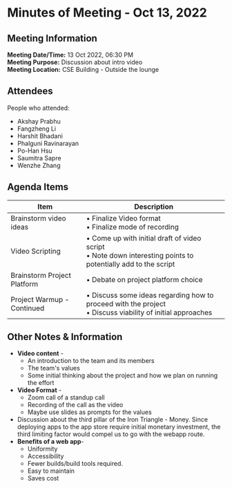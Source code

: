# Minutes of Meeting - Oct 13, 2022

## Meeting Information
**Meeting Date/Time:** 13 Oct 2022, 06:30 PM  
**Meeting Purpose:** Discussion about intro video  
**Meeting Location:** CSE Building - Outside the lounge   

## Attendees
People who attended:
- Akshay Prabhu
- Fangzheng Li
- Harshit Bhadani
- Phalguni Ravinarayan
- Po-Han Hsu
- Saumitra Sapre
- Wenzhe Zhang

## Agenda Items

Item | Description
---- | ----
Brainstorm video ideas | • Finalize Video format <br>• Finalize mode of recording
Video Scripting | • Come up with initial draft of video script<br>• Note down interesting points to potentially add to the script
Brainstorm Project Platform | • Debate on project platform choice
Project Warmup - Continued | • Discuss some ideas regarding how to proceed with the project<br>• Discuss viability of initial approaches


## Other Notes & Information
* **Video content** -
  * An introduction to the team and its members
  * The team's values
  * Some initial thinking about the project and how we plan on running the effort
* **Video Format** - 
  * Zoom call of a standup call
  * Recording of the call as the video
  * Maybe use slides as prompts for the values
* Discussion about the third pillar of the Iron Triangle - Money. Since deploying apps to the app store require initial monetary investment, the third limiting factor would compel us to go with the webapp route.
* **Benefits of a web app**-
  * Uniformity
  * Accessibility
  * Fewer builds/build tools required.
  * Easy to maintain
  * Saves cost


